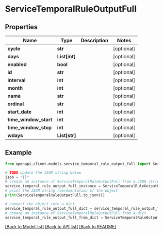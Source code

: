 # ServiceTemporalRuleOutputFull


## Properties

Name | Type | Description | Notes
------------ | ------------- | ------------- | -------------
**cycle** | **str** |  | [optional] 
**days** | **List[int]** |  | [optional] 
**enabled** | **bool** |  | [optional] 
**id** | **str** |  | [optional] 
**interval** | **int** |  | [optional] 
**month** | **int** |  | [optional] 
**name** | **str** |  | [optional] 
**ordinal** | **str** |  | [optional] 
**start_date** | **int** |  | [optional] 
**time_window_start** | **int** |  | [optional] 
**time_window_stop** | **int** |  | [optional] 
**wdays** | **List[str]** |  | [optional] 

## Example

```python
from openapi_client.models.service_temporal_rule_output_full import ServiceTemporalRuleOutputFull

# TODO update the JSON string below
json = "{}"
# create an instance of ServiceTemporalRuleOutputFull from a JSON string
service_temporal_rule_output_full_instance = ServiceTemporalRuleOutputFull.from_json(json)
# print the JSON string representation of the object
print(ServiceTemporalRuleOutputFull.to_json())

# convert the object into a dict
service_temporal_rule_output_full_dict = service_temporal_rule_output_full_instance.to_dict()
# create an instance of ServiceTemporalRuleOutputFull from a dict
service_temporal_rule_output_full_from_dict = ServiceTemporalRuleOutputFull.from_dict(service_temporal_rule_output_full_dict)
```
[[Back to Model list]](../README.md#documentation-for-models) [[Back to API list]](../README.md#documentation-for-api-endpoints) [[Back to README]](../README.md)


